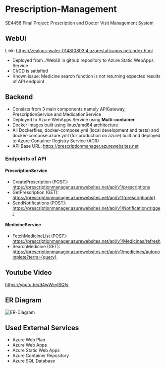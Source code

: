 # Prescription-Management
SE4458 Final Project: Prescription and Doctor Visit Management System

## WebUI
Link: https://zealous-water-0148f0803.4.azurestaticapps.net/index.html
- Deployed from ./WebUI in github repository to Azure Static WebApps Service
- CI/CD is satisfied
- Known issue: Medicine search function is not returning expected results of API endpoint

## Backend
- Consists from 3 main components namely APIGateway, PrescriptionService and MedicationService
- Deployed to Azure WebApps Service using **Multi-container**
- Docker images built using linux/amd64 architecture
- All Dockerfiles, docker-compose.yml (local development and tests) and docker-compose.azure.yml (for production on azure) built and deployed to Azure Container Registry Service (ACR)
- API Base URL: https://prescriptionmanager.azurewebsites.net

### Endpoints of API
#### PrescriptionService
- CreatePrescription (POST): https://prescriptionmanager.azurewebsites.net/api/v1/prescriptions
- GetPrescription (GET): https://prescriptionmanager.azurewebsites.net/api/v1/{prescriptionId}
- SendNotifications (POST): https://prescriptionmanager.azurewebsites.net/api/v1/Notification/trigger
#### MedicineService
- FetchMedicineList (POST): https://prescriptionmanager.azurewebsites.net/api/v1/Medicines/refresh
- SearchMedicine (GET): https://prescriptionmanager.azurewebsites.net/api/v1/medicines/autocomplete?term={query}

## Youtube Video
https://youtu.be/d4wWcyISQfs

## ER Diagram
![ER-Diagram](https://github.com/user-attachments/assets/ca757be1-826d-45dd-bad4-27b452afdb4f)

## Used External Services
- Azure Web Plan
- Azure Web Apps
- Azure Static Web Apps
- Azure Container Repository
- Azure SQL Database


